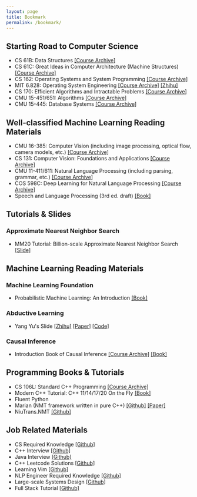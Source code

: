```yaml
---
layout: page
title: Bookmark
permalink: /bookmark/
---
```


## Starting Road to Computer Science

- CS 61B: Data Structures [[Course Archive]](https://sp19.datastructur.es/)
- CS 61C: Great Ideas in Computer Architecture (Machine Structures) [[Course Archive]](https://cs61c.org/su20/)
- CS 162: Operating Systems and System Programming [[Course Archive]](https://inst.eecs.berkeley.edu/~cs162/sp20/)
- MIT 6.828: Operating System Engineering [[Course Archive]](https://pdos.csail.mit.edu/6.S081/2020/) [[Zhihu]](https://zhuanlan.zhihu.com/p/74028717)
- CS 170: Efficient Algorithms and Intractable Problems [[Course Archive]](https://cs170.org/)
- CMU 15-451/651: Algorithms [[Course Archive]](https://15445.courses.cs.cmu.edu/fall2019/)
- CMU 15-445: Database Systems [[Course Archive]](https://www.cs.cmu.edu/~15451-f20/schedule.html)


## Well-classified Machine Learning Reading Materials

- CMU 16-385: Computer Vision (including image processing, optical flow, camera models, etc.) [[Course Archive]](http://www.cs.cmu.edu/~16385/)
- CS 131: Computer Vision: Foundations and Applications [[Course Archive]](http://vision.stanford.edu/teaching/cs131_fall2021/index.html)
- CMU 11-411/611: Natural Language Processing (including parsing, grammar, etc.) [[Course Archive]](http://demo.clab.cs.cmu.edu/NLP/)
- COS 598C: Deep Learning for Natural Language Processing [[Course Archive]](https://www.cs.princeton.edu/courses/archive/spring20/cos598C/)
- Speech and Language Processing (3rd ed. draft) [[Book]](https://web.stanford.edu/~jurafsky/slp3/)


## Tutorials & Slides

### Approximate Nearest Neighbor Search

- MM20 Tutorial: Billion-scale Approximate Nearest Neighbor Search [[Slide]](/raion-log/assets/files/acmmm-t-part3-ann.pdf)


## Machine Learning Reading Materials

### Machine Learning Foundation

- Probabilistic Machine Learning: An Introduction [[Book]](/raion-log/assets/files/pml1.pdf)

### Abductive Learning

- Yang Yu's Slide [[Zhihu]](https://zhuanlan.zhihu.com/p/161715666) [[Paper]](http://www.lamda.nju.edu.cn/yuy/GetFile.aspx?File=papers/neurips19abl.pdf&AspxAutoDetectCookieSupport=1) [[Code]](https://agit.ai/Polixir/ABL-Sym/src/branch/master)

### Causal Inference

- Introduction Book of Causal Inference [[Course Archive]](https://www.bradyneal.com/causal-inference-course) [[Book]](https://www.bradyneal.com/Introduction_to_Causal_Inference-Dec17_2020-Neal.pdf)


## Programming Books & Tutorials

- CS 106L: Standard C++ Programming [[Course Archive]](http://cs106l.stanford.edu/)
- Modern C++ Tutorial: C++ 11/14/17/20 On the Fly [[Book]](https://changkun.de/modern-cpp/zh-cn/00-preface/)
- Fluent Python
- Marian (NMT framework written in pure C++)  [[Github]](https://github.com/marian-nmt/marian) [[Paper]](https://www.aclweb.org/anthology/P18-4020.pdf)
- NiuTrans.NMT [[Github]](https://github.com/NiuTrans/NiuTrans.NMT)


## Job Related Materials

- CS Required Knowledge [[Github]](https://github.com/CyC2018/CS-Notes)
- C++ Interview [[Github]](https://github.com/huihut/interview)
- Java Interview [[Github]](https://github.com/gsjqwyl/JavaInterview)
- C++ Leetcode Solutions [[Github]](https://github.com/changgyhub/leetcode_101)
- Learning Vim [[Github]](https://github.com/iggredible/Learn-Vim)
- NLP Engineer Required Knowledge [[Github]](https://github.com/DA-southampton/NLP_ability)
- Large-scale Systems Design [[Github]](https://github.com/donnemartin/system-design-primer)
- Full Stack Tutorial [[Github]](https://github.com/frank-lam/fullstack-tutorial)
